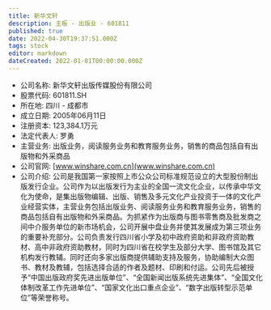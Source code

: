 ```yaml
---
title: 新华文轩
description: 主板 - 出版业 - 601811
published: true
date: 2022-04-30T19:37:51.000Z
tags: stock
editor: markdown
dateCreated: 2022-01-01T00:00:00.000Z
---
```


- 公司名称: 新华文轩出版传媒股份有限公司
- 股票代码: 601811.SH
- 所在地: 四川 - 成都市
- 成立日期: 2005年06月11日
- 注册资本: 123,384.1万元
- 法定代表人: 罗勇
- 主营业务: 出版业务，阅读服务业务和教育服务业务，销售的商品包括自有出版物和外采商品
- 公司官网: [www.winshare.com.cn](www.winshare.com.cn)
- 公司介绍: 公司是我国第一家按照上市公众公司标准规范设立的大型股份制出版发行企业。公司作为以出版发行为主业的全国一流文化企业，以传承中华文化为使命，是集出版物编辑、出版、销售及多元文化产业投资于一体的文化产业经营实体，主营业务包括出版业务、阅读服务业务和教育服务业务，销售的商品包括自有出版物和外采商品。为抓紧作为出版商与图书零售商及批发商之间中介服务单位的新市场机会，公司开展中盘业务并使其发展成为第三项业务的重要补充部分。公司负责发行四川省小学及初中政府资助和非政府资助教材、高中非政府资助教材，同时为四川省在校学生及部分大学、图书馆及其它机构发行教辅。同时还向多家出版商提供辅助支持及服务，协助编制大众图书、教材及教辅，包括选择合适的作者及题材、印刷和付运。公司先后被授予“中国出版政府奖先进出版单位”、“全国新闻出版系统先进集体”、“全国文化体制改革工作先进单位”、“国家文化出口重点企业”、“数字出版转型示范单位”等荣誉称号。



